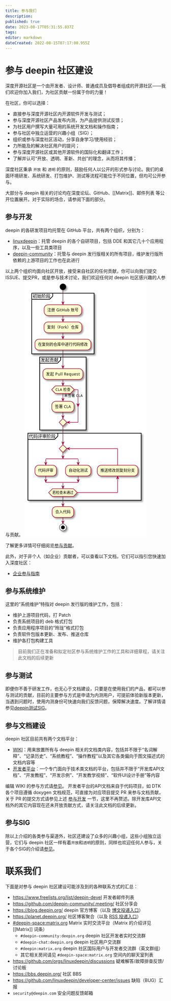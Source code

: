```yaml
---
title: 参与我们
description: 
published: true
date: 2023-08-17T05:31:55.837Z
tags: 
editor: markdown
dateCreated: 2022-08-15T07:17:00.955Z
---
```


# 参与 deepin 社区建设

深度开源社区是一个由开发者、设计师、普通成员及倡导者组成的开源社区——我们欢迎你加入我们，为社区贡献一份属于你的力量！

在社区，你可以选择：

* 直接参与深度开源社区内开源软件开发与测试；
* 参与深度开源社区产品发布内测，为产品提供测试反馈；
* 为社区用户撰写大量可用的系统开发文档和操作指南；
* 参与社区中独立运营的兴趣小组（SIG）；
* 组织或参与深度社区活动，分享自身学习/使用经验；
* 力所能及的解决社区用户的提问；
* 参与深度开源社区或其他开源软件的国际化和翻译工作；
* 了解并认可“开放、透明、革新、共创”的理念，从而将其传播；

深度社区秉承 `开放` 和 `透明` 的原则，鼓励任何人以公开的形式参与讨论。我们的桌面环境研发、系统研发、打包维护、测试等流程可能位于不同位置，但均可公开参与。

大部分与 deepin 相关的讨论均在深度论坛、GitHub、[[Matrix]]、邮件列表 等公开位置展开。对于实际的场合，请参阅下面的部分。

## 参与开发

deepin 的各研发项目均托管在 GitHub 平台，共有两个组织，分别为：

* [linuxdeepin](https://github.com/linuxdeepin)：托管 deepin 的各个自研项目，包括 DDE 和其它几十个应用程序，以及一些工具类项目
* [deepin-community](https://github.com/deepin-community)：托管与 deepin 发行版相关的所有项目，维护发行版所依赖的上游项目的工作也在此进行

以上两个组织均面向社区开放，接受来自社区的任何贡献，你可以向我们提交ISSUE、提交PR，或是参与技术讨论，我们欢迎任何对 deepin 社区感兴趣的人参与贡献。
![2023-8-17_43674.png](/2023-8-17_43674.png)

了解更多详情可仔细阅览[参与贡献](/zh/05_HOW-TO/06_参与deepin贡献相关/参与贡献)。

此外，对于非个人（如企业）贡献者，可以查看以下文档，它们可以指引您快速加入深度社区：

* [企业参与指南](https://wiki.deepin.org/zh/%E5%BC%80%E5%8F%91%E8%80%85%E6%8C%87%E5%8D%97/%E4%BC%81%E4%B8%9A%E5%8F%82%E4%B8%8E%E6%8C%87%E5%8D%97)


## 参与系统维护

这里的“系统维护”特指对 deepin 发行版的维护工作，包括：

* 维护上游项目代码，打 Patch
* 负责系统项目的 deb 格式打包
* 负责应用程序项目的“玲珑”格式打包
* 负责软件包版本更新、发布、推送仓库
* 维护各打包构建工具

> 目前我们正在准备和拟定社区参与系统维护工作的工具和详细章程，请关注此文档的后续更新


## 参与测试

即便你不善于研发工作，也无心于文档建设，只要是在使用我们的产品，都可以参与测试的贡献，目前的主要参与方式是申请为内测用户，可提前体验新版本更新，当遇到问题时，使用内测身份可快速向我们反馈问题，保障解决速度。了解详情请参见[deepin测试SIG](https://www.deepin.org/index/docs/zh/sig/deepin-testsig/README)。


## 参与文档建设

deepin 社区目前共有两个文档平台：

* [WIKI](https://wiki.deepin.org/)：用来放置所有与 deepin 相关的文档类内容，包括并不限于“名词解释”、“记录历史”、“系统教程”、“操作教程”以及其它各类偏向于图文描述式的文档内容等
* [开发者平台](https://docs.deepin.org/)：一个专门面向于技术类文档的平台，包括并不限于“开发库API文档”、“开发教程”、“开发示例”、“开发教学视频”、“软件UI设计手册”等内容

编辑 WIKI 的参与方式请[参见](https://wiki.deepin.org/zh/README)。
开发者平台的API文档来自于代码项目，如 DTK 各个项目遵循 doxygen 文档规范，可直接为对应项目提交 PR 来参与文档贡献，关于 PR 的提交方式请参见上述 [参与开发](#参与开发) 一节，这里不再赘述。除开发库API文档外的其它内容现在还未开放贡献方式，请关注此文档的后续更新。


## 参与SIG

除以上介绍的各类参与渠道外，社区还建设了众多的兴趣小组，这些小组独立运营，它们与 deepin 社区一样有着`开放`和`透明`的原则，同样也欢迎任何人参与，关于各个SIG的介绍请[参见](https://www.deepin.org/index/docs/zh/sig/list)。

# 联系我们

下面是对参与 deepin 社区建设可能涉及到的各种联系方式的汇总：

- https://www.freelists.org/list/deepin-devel 开发者邮件列表
- https://github.com/deepin-community/.meeting/ 社区分享会
- https://blog.deepin.org/ deepin 官方博客（以及 [博文投递入口](https://github.com/deepin-community/.blog.deepin.org#readme)）
- https://planet.deepin.org/ 社区博客聚合（以及 [RSS 投递入口](https://github.com/deepin-community/.planet.deepin.org)）
- [#deepin-space:matrix.org](https://matrix.to/#/#deepin-space:matrix.org) Matrix 实时交流平台（Matrix 的介绍详见 [[Matrix]] 词条）
  - `#deepin-community:deepin.org` deepin 社区开发者实时交流群
  - `#deepin-chat:deepin.org` deepin 社区用户交流群
  - `#deepin:matrix.org` deepin 社区国际用户与开发者交流群（英文群组）
  - 其它相关房间请见 `#deepin-space:matrix.org` 空间内的聊天室列表
- https://github.com/orgs/linuxdeepin/discussions 疑难解答/故障排查反馈/讨论板
- https://bbs.deepin.org/ 社区 BBS
- https://github.com/linuxdeepin/developer-center/issues 缺陷（BUG）汇报
- `security@deepin.com` 安全问题反馈邮箱